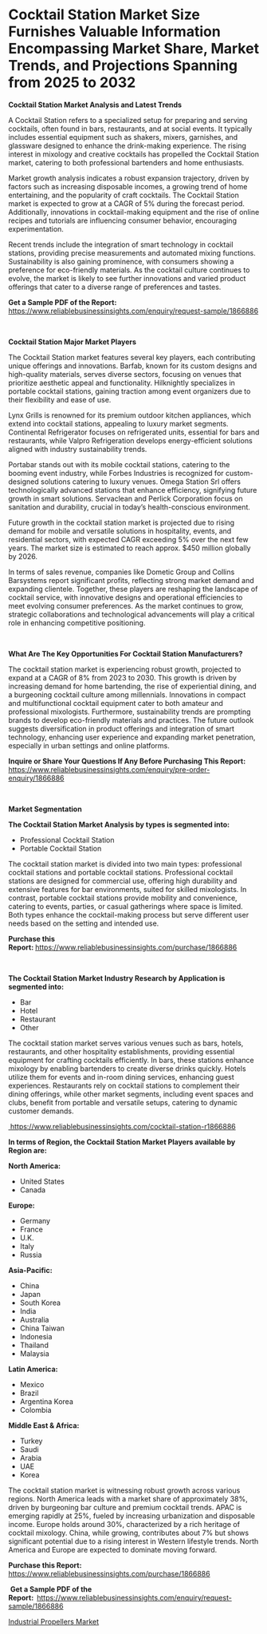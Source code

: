 <p><h1>Cocktail Station Market Size Furnishes Valuable Information Encompassing Market Share, Market Trends, and Projections Spanning from 2025 to 2032</h1></p><p><strong>Cocktail Station Market Analysis and Latest Trends</strong></p>
<p><p>A Cocktail Station refers to a specialized setup for preparing and serving cocktails, often found in bars, restaurants, and at social events. It typically includes essential equipment such as shakers, mixers, garnishes, and glassware designed to enhance the drink-making experience. The rising interest in mixology and creative cocktails has propelled the Cocktail Station market, catering to both professional bartenders and home enthusiasts.</p><p>Market growth analysis indicates a robust expansion trajectory, driven by factors such as increasing disposable incomes, a growing trend of home entertaining, and the popularity of craft cocktails. The Cocktail Station market is expected to grow at a CAGR of 5% during the forecast period. Additionally, innovations in cocktail-making equipment and the rise of online recipes and tutorials are influencing consumer behavior, encouraging experimentation. </p><p>Recent trends include the integration of smart technology in cocktail stations, providing precise measurements and automated mixing functions. Sustainability is also gaining prominence, with consumers showing a preference for eco-friendly materials. As the cocktail culture continues to evolve, the market is likely to see further innovations and varied product offerings that cater to a diverse range of preferences and tastes.</p></p>
<p><strong>Get a Sample PDF of the Report:&nbsp;</strong> <a href="https://www.reliablebusinessinsights.com/enquiry/request-sample/1866886?utm_campaign=2245&utm_medium=2&utm_source=Github&utm_content=ia&utm_term=22022025&utm_id=cocktail-station">https://www.reliablebusinessinsights.com/enquiry/request-sample/1866886</a></p>
<p>&nbsp;</p>
<p><strong>Cocktail Station Major Market Players</strong></p>
<p><p>The Cocktail Station market features several key players, each contributing unique offerings and innovations. Barfab, known for its custom designs and high-quality materials, serves diverse sectors, focusing on venues that prioritize aesthetic appeal and functionality. Hilknightly specializes in portable cocktail stations, gaining traction among event organizers due to their flexibility and ease of use.</p><p>Lynx Grills is renowned for its premium outdoor kitchen appliances, which extend into cocktail stations, appealing to luxury market segments. Continental Refrigerator focuses on refrigerated units, essential for bars and restaurants, while Valpro Refrigeration develops energy-efficient solutions aligned with industry sustainability trends. </p><p>Portabar stands out with its mobile cocktail stations, catering to the booming event industry, while Forbes Industries is recognized for custom-designed solutions catering to luxury venues. Omega Station Srl offers technologically advanced stations that enhance efficiency, signifying future growth in smart solutions. Servaclean and Perlick Corporation focus on sanitation and durability, crucial in today’s health-conscious environment.</p><p>Future growth in the cocktail station market is projected due to rising demand for mobile and versatile solutions in hospitality, events, and residential sectors, with expected CAGR exceeding 5% over the next few years. The market size is estimated to reach approx. $450 million globally by 2026.</p><p>In terms of sales revenue, companies like Dometic Group and Collins Barsystems report significant profits, reflecting strong market demand and expanding clientele. Together, these players are reshaping the landscape of cocktail service, with innovative designs and operational efficiencies to meet evolving consumer preferences. As the market continues to grow, strategic collaborations and technological advancements will play a critical role in enhancing competitive positioning.</p></p>
<p>&nbsp;</p>
<p><strong>What Are The Key Opportunities For Cocktail Station Manufacturers?</strong></p>
<p><p>The cocktail station market is experiencing robust growth, projected to expand at a CAGR of 8% from 2023 to 2030. This growth is driven by increasing demand for home bartending, the rise of experiential dining, and a burgeoning cocktail culture among millennials. Innovations in compact and multifunctional cocktail equipment cater to both amateur and professional mixologists. Furthermore, sustainability trends are prompting brands to develop eco-friendly materials and practices. The future outlook suggests diversification in product offerings and integration of smart technology, enhancing user experience and expanding market penetration, especially in urban settings and online platforms.</p></p>
<p><strong>Inquire or Share Your Questions If Any Before Purchasing This Report:</strong> <a href="https://www.reliablebusinessinsights.com/enquiry/pre-order-enquiry/1866886?utm_campaign=2245&utm_medium=2&utm_source=Github&utm_content=ia&utm_term=22022025&utm_id=cocktail-station">https://www.reliablebusinessinsights.com/enquiry/pre-order-enquiry/1866886</a></p>
<p>&nbsp;</p>
<p><strong>Market Segmentation</strong></p>
<p><strong>The Cocktail Station Market Analysis by types is segmented into:</strong></p>
<p><ul><li>Professional Cocktail Station</li><li>Portable Cocktail Station</li></ul></p>
<p><p>The cocktail station market is divided into two main types: professional cocktail stations and portable cocktail stations. Professional cocktail stations are designed for commercial use, offering high durability and extensive features for bar environments, suited for skilled mixologists. In contrast, portable cocktail stations provide mobility and convenience, catering to events, parties, or casual gatherings where space is limited. Both types enhance the cocktail-making process but serve different user needs based on the setting and intended use.</p></p>
<p><strong>Purchase this Report:&nbsp;</strong><a href="https://www.reliablebusinessinsights.com/purchase/1866886?utm_campaign=2245&utm_medium=2&utm_source=Github&utm_content=ia&utm_term=22022025&utm_id=cocktail-station">https://www.reliablebusinessinsights.com/purchase/1866886</a></p>
<p>&nbsp;</p>
<p><strong>The Cocktail Station Market Industry Research by Application is segmented into:</strong></p>
<p><ul><li>Bar</li><li>Hotel</li><li>Restaurant</li><li>Other</li></ul></p>
<p><p>The cocktail station market serves various venues such as bars, hotels, restaurants, and other hospitality establishments, providing essential equipment for crafting cocktails efficiently. In bars, these stations enhance mixology by enabling bartenders to create diverse drinks quickly. Hotels utilize them for events and in-room dining services, enhancing guest experiences. Restaurants rely on cocktail stations to complement their dining offerings, while other market segments, including event spaces and clubs, benefit from portable and versatile setups, catering to dynamic customer demands.</p></p>
<p><a href="https://www.reliablebusinessinsights.com/cocktail-station-r1866886?utm_campaign=2245&utm_medium=2&utm_source=Github&utm_content=ia&utm_term=22022025&utm_id=cocktail-station">&nbsp;https://www.reliablebusinessinsights.com/cocktail-station-r1866886</a></p>
<p><strong>In terms of Region, the Cocktail Station Market Players available by Region are:</strong></p>
<p>
    <p> <strong> North America: </strong>
        <ul>
            <li>United States</li>
            <li>Canada</li>
        </ul>
        </p> 
    <p> <strong> Europe: </strong>
        <ul>
            <li>Germany</li>
            <li>France</li>
            <li>U.K.</li>
            <li>Italy</li>
            <li>Russia</li>
        </ul>
        </p> 
    <p> <strong> Asia-Pacific: </strong>
        <ul>
            <li>China</li>
            <li>Japan</li>
            <li>South Korea</li>
            <li>India</li>
            <li>Australia</li>
            <li>China Taiwan</li>
            <li>Indonesia</li>
            <li>Thailand</li>
            <li>Malaysia</li>
        </ul>
        </p> 
    <p> <strong> Latin America: </strong>
        <ul>
            <li>Mexico</li>
            <li>Brazil</li>
            <li>Argentina Korea</li>
            <li>Colombia</li>
        </ul>
        </p> 
    <p> <strong> Middle East & Africa: </strong>
        <ul>
            <li>Turkey</li>
            <li>Saudi</li>
            <li>Arabia</li>
            <li>UAE</li>
            <li>Korea</li>
        </ul>
    </p>
    </p>
<p><p>The cocktail station market is witnessing robust growth across various regions. North America leads with a market share of approximately 38%, driven by burgeoning bar culture and premium cocktail trends. APAC is emerging rapidly at 25%, fueled by increasing urbanization and disposable income. Europe holds around 30%, characterized by a rich heritage of cocktail mixology. China, while growing, contributes about 7% but shows significant potential due to a rising interest in Western lifestyle trends. North America and Europe are expected to dominate moving forward.</p></p>
<p><strong>Purchase this Report: </strong><a href="https://www.reliablebusinessinsights.com/purchase/1866886?utm_campaign=2245&utm_medium=2&utm_source=Github&utm_content=ia&utm_term=22022025&utm_id=cocktail-station">https://www.reliablebusinessinsights.com/purchase/1866886</a></p>
<p>&nbsp;<strong>Get a Sample PDF of the Report:&nbsp;&nbsp;</strong><a href="https://www.reliablebusinessinsights.com/enquiry/request-sample/1866886?utm_campaign=2245&utm_medium=2&utm_source=Github&utm_content=ia&utm_term=22022025&utm_id=cocktail-station">https://www.reliablebusinessinsights.com/enquiry/request-sample/1866886</a></p>
<p><strong></strong></p>
<p><p><a href="https://github.com/LilianFaulkner65/Market-Research-Report-List-1/blob/main/industrial-propellers-market.md?utm_campaign=2245&utm_medium=2&utm_source=Github&utm_content=ia&utm_term=22022025&utm_id=cocktail-station">Industrial Propellers Market</a></p></p>